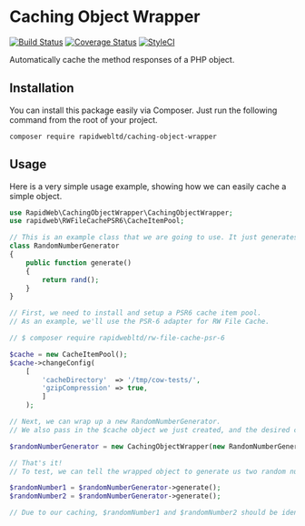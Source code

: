 # Caching Object Wrapper

[![Build Status](https://travis-ci.org/rapidwebltd/caching-object-wrapper.svg?branch=master)](https://travis-ci.org/rapidwebltd/caching-object-wrapper)
[![Coverage Status](https://coveralls.io/repos/github/rapidwebltd/caching-object-wrapper/badge.svg?branch=master)](https://coveralls.io/github/rapidwebltd/caching-object-wrapper?branch=master)
[![StyleCI](https://styleci.io/repos/126181707/shield?branch=master)](https://styleci.io/repos/126181707)

Automatically cache the method responses of a PHP object.

## Installation

You can install this package easily via Composer. Just run the following command from the root of your project.

```
composer require rapidwebltd/caching-object-wrapper
```

## Usage

Here is a very simple usage example, showing how we can easily cache a simple object.

```php
use RapidWeb\CachingObjectWrapper\CachingObjectWrapper;
use rapidweb\RWFileCachePSR6\CacheItemPool;

// This is an example class that we are going to use. It just generates random numbers.
class RandomNumberGenerator
{
    public function generate()
    {
        return rand();
    }
}

// First, we need to install and setup a PSR6 cache item pool. 
// As an example, we'll use the PSR-6 adapter for RW File Cache.

// $ composer require rapidwebltd/rw-file-cache-psr-6

$cache = new CacheItemPool();
$cache->changeConfig(
    [
        'cacheDirectory'  => '/tmp/cow-tests/',
        'gzipCompression' => true,
        ]
    );

// Next, we can wrap up a new RandomNumberGenerator.
// We also pass in the $cache object we just created, and the desired cache expiry time in seconds.

$randomNumberGenerator = new CachingObjectWrapper(new RandomNumberGenerator(), $cache, 60 * 60);

// That's it!
// To test, we can tell the wrapped object to generate us two random numbers.

$randomNumber1 = $randomNumberGenerator->generate();
$randomNumber2 = $randomNumberGenerator->generate();

// Due to our caching, $randomNumber1 and $randomNumber2 should be identical.
```